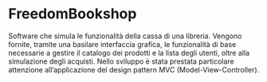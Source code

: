 # FreedomBookshop
Software che simula le funzionalità della cassa di una libreria. Vengono fornite, tramite una basilare interfaccia grafica, le funzionalità di base necessarie a gestire il catalogo dei prodotti e la lista degli utenti, oltre alla simulazione degli acquisti. Nello sviluppo è stata prestata particolare attenzione all’applicazione del design pattern MVC (Model-View-Controller).
